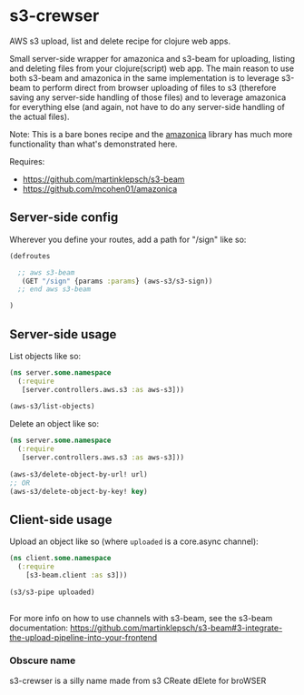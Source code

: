 # s3-crewser
AWS s3 upload, list and delete recipe for clojure web apps.

Small server-side wrapper for amazonica and s3-beam for uploading, listing and deleting files from your clojure(script) web app. The main reason to use both s3-beam and amazonica in the same implementation is to leverage s3-beam to perform direct from browser uploading of files to s3 (therefore saving any server-side handling of those files) and to leverage amazonica for everything else (and again, not have to do any server-side handling of the actual files).

Note: This is a bare bones recipe and the [amazonica](https://github.com/mcohen01/amazonica) library has much more functionality than what's demonstrated here.

Requires:
 - https://github.com/martinklepsch/s3-beam
 - https://github.com/mcohen01/amazonica


## Server-side config
Wherever you define your routes, add a path for "/sign" like so:

```clj
(defroutes

  ;; aws s3-beam
   (GET "/sign" {params :params} (aws-s3/s3-sign))
  ;; end aws s3-beam

)
```

## Server-side usage
List objects like so:
```clj
(ns server.some.namespace
  (:require
   [server.controllers.aws.s3 :as aws-s3]))
   
(aws-s3/list-objects)
```

Delete an object like so:
```clj
(ns server.some.namespace
  (:require
   [server.controllers.aws.s3 :as aws-s3]))
   
(aws-s3/delete-object-by-url! url)
;; OR
(aws-s3/delete-object-by-key! key)
```

## Client-side usage
Upload an object like so (where `uploaded` is a core.async channel):
```cljs
(ns client.some.namespace
  (:require 
    [s3-beam.client :as s3]))
    
(s3/s3-pipe uploaded)
    
```

For more info on how to use channels with s3-beam, see the s3-beam documentation: https://github.com/martinklepsch/s3-beam#3-integrate-the-upload-pipeline-into-your-frontend



### Obscure name
s3-crewser is a silly name made from s3 CReate dElete for broWSER
